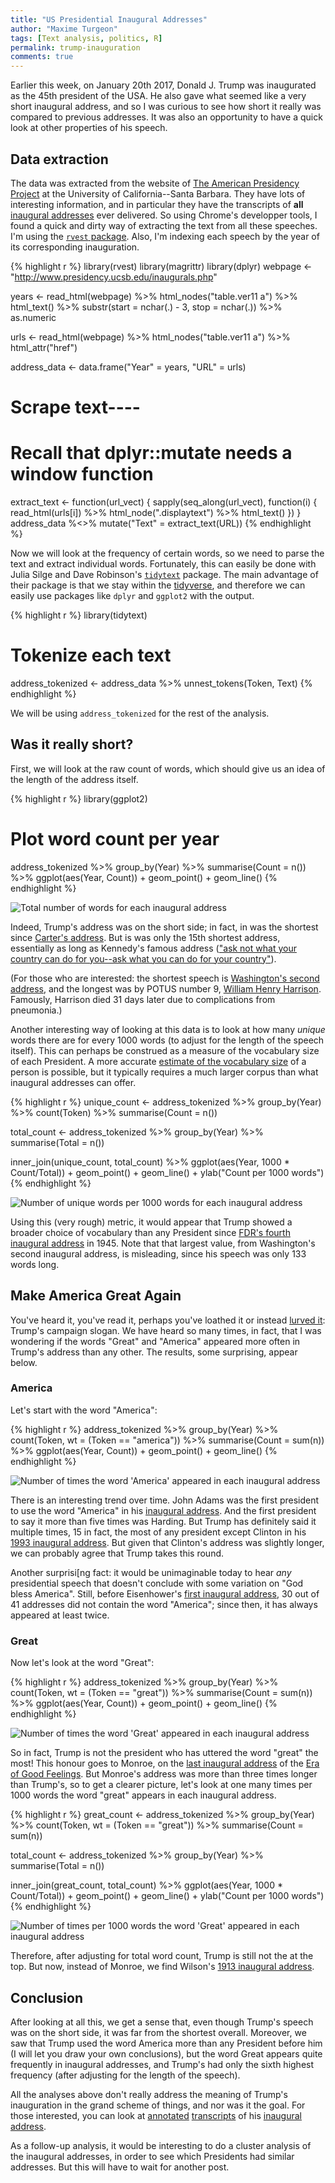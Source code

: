 ```yaml
---
title: "US Presidential Inaugural Addresses"
author: "Maxime Turgeon"
tags: [Text analysis, politics, R]
permalink: trump-inauguration
comments: true
---
```




Earlier this week, on January 20th 2017, Donald J. Trump was inaugurated as the 45th president of the USA. He also gave what seemed like a very short inaugural address, and so I was curious to see how short it really was compared to previous addresses. It was also an opportunity to have a quick look at other properties of his speech. 

<!--more-->

## Data extraction

The data was extracted from the website of [The American Presidency Project](https://www.presidency.ucsb.edu/) at the University of California--Santa Barbara. They have lots of interesting information, and in particular they have the transcripts of **all** [inaugural addresses](https://www.presidency.ucsb.edu/inaugurals.php) ever delivered. So using Chrome's developper tools, I found a quick and dirty way of extracting the text from all these speeches. I'm using the [`rvest` package](https://cran.r-project.org/package=rvest). Also, I'm indexing each speech by the year of its corresponding inauguration.


{% highlight r %}
library(rvest)
library(magrittr)
library(dplyr)
webpage <- "http://www.presidency.ucsb.edu/inaugurals.php"

years <- read_html(webpage) %>%
  html_nodes("table.ver11 a") %>% 
  html_text() %>%
  substr(start = nchar(.) - 3, stop = nchar(.)) %>%
  as.numeric 

urls <- read_html(webpage) %>%
  html_nodes("table.ver11 a") %>% 
  html_attr("href")

address_data <- data.frame("Year" = years,
                           "URL" = urls)

# Scrape text----
# Recall that dplyr::mutate needs a window function
extract_text <- function(url_vect) {
  sapply(seq_along(url_vect), function(i) {
    read_html(urls[i]) %>% 
      html_node(".displaytext") %>% 
      html_text()
  })
}
address_data %<>% mutate("Text" = extract_text(URL))
{% endhighlight %}

Now we will look at the frequency of certain words, so we need to parse the text and extract individual words. Fortunately, this can easily be done with Julia Silge and Dave Robinson's [`tidytext`](https://cran.r-project.org/package=tidytext) package. The main advantage of their package is that we stay within the [tidyverse](https://blog.rstudio.org/2016/09/15/tidyverse-1-0-0/), and therefore we can easily use packages like `dplyr` and `ggplot2` with the output.


{% highlight r %}
library(tidytext)
# Tokenize each text
address_tokenized <- address_data %>% 
  unnest_tokens(Token, Text)
{% endhighlight %}

We will be using `address_tokenized` for the rest of the analysis.

## Was it really short?

First, we will look at the raw count of words, which should give us an idea of the length of the address itself.


{% highlight r %}
library(ggplot2)
# Plot word count per year
address_tokenized %>% 
  group_by(Year) %>%
  summarise(Count = n()) %>%
  ggplot(aes(Year, Count)) + geom_point() + geom_line()
{% endhighlight %}

![Total number of words for each inaugural address](/figure/source/2017-01-20-trump-inauguration/unnamed-chunk-3-1.png)

Indeed, Trump's address was on the short side; in fact, in was the shortest since [Carter's address](http://www.presidency.ucsb.edu/ws/index.php?pid=6575). But is was only the 15th shortest address, essentially as long as Kennedy's famous address (["ask not what your country can do for you--ask what you can do for your country"](http://www.presidency.ucsb.edu/ws/index.php?pid=8032)). 

(For those who are interested: the shortest speech is [Washington's second address](http://www.presidency.ucsb.edu/ws/index.php?pid=25801), and the longest was by POTUS number 9, [William Henry Harrison](http://www.presidency.ucsb.edu/ws/index.php?pid=25813). Famously, Harrison died 31 days later due to complications from pneumonia.)

Another interesting way of looking at this data is to look at how many *unique* words there are for every 1000 words (to adjust for the length of the speech itself). This can perhaps be construed as a measure of the vocabulary size of each President. A more accurate [estimate of the vocabulary size](https://academic.oup.com/biomet/article-abstract/63/3/435/270845/Estimating-the-number-of-unseen-species-How-many) of a person is possible, but it typically requires a much larger corpus than what inaugural addresses can offer.


{% highlight r %}
unique_count <- address_tokenized %>% 
  group_by(Year) %>%
  count(Token) %>%
  summarise(Count = n())

total_count <- address_tokenized %>% 
  group_by(Year) %>%
  summarise(Total = n())

inner_join(unique_count, total_count) %>%
  ggplot(aes(Year, 1000 * Count/Total)) + 
    geom_point() + geom_line() + ylab("Count per 1000 words")
{% endhighlight %}

![Number of unique words per 1000 words for each inaugural address](/figure/source/2017-01-20-trump-inauguration/unnamed-chunk-4-1.png)

Using this (very rough) metric, it would appear that Trump showed a broader choice of vocabulary than any President since [FDR's fourth inaugural address](http://www.presidency.ucsb.edu/ws/index.php?pid=16607) in 1945. Note that that largest value, from Washington's second inaugural address, is misleading, since his speech was only 133 words long.

## Make America Great Again

You've heard it, you've read it, perhaps you've loathed it or instead [lurved it](https://youtu.be/B-Ir153t7Eg): Trump's campaign slogan. We have heard so many times, in fact, that I was wondering if the words "Great" and "America" appeared more often in Trump's address than any other. The results, some surprising, appear below.

### America

Let's start with the word "America":


{% highlight r %}
address_tokenized %>% 
  group_by(Year) %>%
  count(Token, wt = (Token == "america")) %>%
  summarise(Count = sum(n)) %>%
  ggplot(aes(Year, Count)) + geom_point() + geom_line()
{% endhighlight %}

![Number of times the word 'America' appeared in each inaugural address](/figure/source/2017-01-20-trump-inauguration/unnamed-chunk-5-1.png)

There is an interesting trend over time. John Adams was the first president to use the word "America" in his [inaugural address](http://www.presidency.ucsb.edu/ws/index.php?pid=25802). And the first president to say it more than five times was Harding. But Trump has definitely said it multiple times, 15 in fact, the most of any president except Clinton in his [1993 inaugural address](http://www.presidency.ucsb.edu/ws/index.php?pid=46366). But given that Clinton's address was slightly longer, we can probably agree that Trump takes this round.

Another surprisi[ng fact: it would be unimaginable today to hear *any* presidential speech that doesn't conclude with some variation on "God bless America". Still, before Eisenhower's [first inaugural address](http://www.presidency.ucsb.edu/ws/index.php?pid=9600), 30 out of 41 addresses did not contain the word "America"; since then, it has always appeared at least twice. 

### Great

Now let's look at the word "Great":


{% highlight r %}
address_tokenized %>% 
  group_by(Year) %>%
  count(Token, wt = (Token == "great")) %>%
  summarise(Count = sum(n)) %>%
  ggplot(aes(Year, Count)) + geom_point() + geom_line()
{% endhighlight %}

![Number of times the word 'Great' appeared in each inaugural address](/figure/source/2017-01-20-trump-inauguration/unnamed-chunk-6-1.png)

So in fact, Trump is not the president who has uttered the word "great" the most! This honour goes to Monroe, on the [last inaugural address](http://www.presidency.ucsb.edu/ws/index.php?pid=25808) of the [Era of Good Feelings](https://en.wikipedia.org/wiki/Era_of_Good_Feelings). But Monroe's address was more than three times longer than Trump's, so to get a clearer picture, let's look at one many times per 1000 words the word "great" appears in each inaugural address. 


{% highlight r %}
great_count <- address_tokenized %>% 
  group_by(Year) %>%
  count(Token, wt = (Token == "great")) %>%
  summarise(Count = sum(n)) 

total_count <- address_tokenized %>% 
  group_by(Year) %>%
  summarise(Total = n())

inner_join(great_count, total_count) %>%
  ggplot(aes(Year, 1000 * Count/Total)) + 
    geom_point() + geom_line() + ylab("Count per 1000 words")
{% endhighlight %}

![Number of times per 1000 words the word 'Great' appeared in each inaugural address](/figure/source/2017-01-20-trump-inauguration/unnamed-chunk-7-1.png)

Therefore, after adjusting for total word count, Trump is still not the at the top. But now, instead of Monroe, we find Wilson's [1913 inaugural address](http://www.presidency.ucsb.edu/ws/index.php?pid=25831). 

## Conclusion

After looking at all this, we get a sense that, even though Trump's speech was on the short side, it was far from the shortest overall. Moreover, we saw that Trump used the word America more than any President before him (I will let you draw your own conclusions), but the word Great appears quite frequently in inaugural addresses, and Trump's had only the sixth highest frequency (after adjusting for the length of the speech).

All the analyses above don't really address the meaning of Trump's inauguration in the grand scheme of things, and nor was it the goal. For those interested, you can look at [annotated](https://www.nytimes.com/interactive/2017/01/20/us/politics/donald-trump-inauguration-speech-transcript.html?_r=0) [transcripts](http://www.npr.org/2017/01/20/510629447/watch-live-president-trumps-inauguration-ceremony) of his [inaugural](https://www.theguardian.com/us-news/ng-interactive/2016/nov/09/president-victory-speech-annotated) [address](https://www.washingtonpost.com/news/the-fix/wp/2017/01/20/donald-trumps-full-inauguration-speech-transcript-annotated/).

As a follow-up analysis, it would be interesting to do a cluster analysis of the inaugural addresses, in order to see which Presidents had similar addresses. But this will have to wait for another post.
